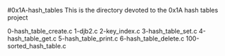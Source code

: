 #0x1A-hash_tables
This is the directory devoted to the 0x1A hash tables project

0-hash_table_create.c
1-djb2.c
2-key_index.c
3-hash_table_set.c
4-hash_table_get.c
5-hash_table_print.c
6-hash_table_delete.c
100-sorted_hash_table.c
